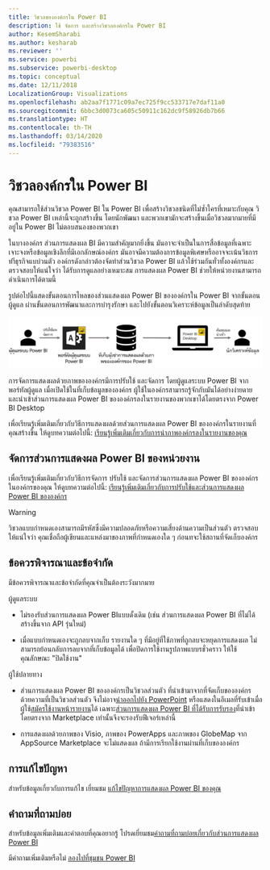 ```yaml
---
title: วิชวลขององค์กรใน Power BI
description: ใช้ จัดการ และสร้างวิชวลองค์กรใน Power BI
author: KesemSharabi
ms.author: kesharab
ms.reviewer: ''
ms.service: powerbi
ms.subservice: powerbi-desktop
ms.topic: conceptual
ms.date: 12/11/2018
LocalizationGroup: Visualizations
ms.openlocfilehash: ab2aa7f1771c09a7ec725f9cc533717e7daf11a0
ms.sourcegitcommit: 6bbc3d0073ca605c50911c162dc9f58926db7b66
ms.translationtype: HT
ms.contentlocale: th-TH
ms.lasthandoff: 03/14/2020
ms.locfileid: "79383516"
---
```

# <a name="organizational-visuals-in-power-bi"></a>วิชวลองค์กรใน Power BI

คุณสามารถใช้ส่วนวิชวล Power BI ใน Power BI เพื่อสร้างวิชวลชนิดที่ไม่ซ้ำใครที่เหมาะกับคุณ วิชวล Power BI เหล่านี้จะถูกสร้างขึ้น โดยนักพัฒนา และพวกเขามักจะสร้างขึ้นเมื่อวิชวลมากมายที่มีอยู่ใน Power BI ไม่ตอบสนองของพวกเขา

ในบางองค์กร ส่วนการแสดงผล BI มีความสำคัญมากยิ่งขึ้น มันอาจะจำเป็นในการสื่อข้อมูลที่เฉพาะเจาะจงหรือข้อมูลเชิงลึกที่มีเอกลักษณ์องค์กร มันอาจมีความต้องการข้อมูลพิเศษหรืออาจจะเน้นวิธการทำีธุรกิจแบบ่วนตัว องค์กรดังกล่าวต้องจัดทำส่วนวิชวล Power BI แล้วใช้ร่วมกันทั่วทั้งองค์กรและตรวจสอบให้แน่ใจว่า ได้รับการดูแลอย่างเหมาะสม การแสดงผล Power BI ช่วยให้หน่วยงานสามารถดำเนินการได้ตามนี้

รูปต่อไปนี้แสดงขั้นตอนการไหลของส่วนแสดงผล Power BI ขององค์กรใน Power BI จากขั้นตอนผู้ดูแล ผ่านขั้นตอนการพัฒนาและการบำรุงรักษา และไปยังขั้นตอนวิเคราะห์ข้อมูลเป็นลำดับสุดท้าย

![วิชวลแบบกำหนดเอง](media/power-bi-custom-visuals-organizational/custom-visual-org-01.jpg)

การจัดการแสดงผลด้วยภาพขององค์กรมีการปรับใช้ และจัดการ โดยผู้ดูแลระบบ Power BI จากพอร์ทัลผู้ดูแล เมื่อเปิดใช้ในที่เก็บข้อมูลขององค์กร ผู้ใช้ในองค์กรสามารถรู้จักกับมันได้อย่างง่ายดาย และนำเข้าส่วนการแสดงผล Power BI ขององค์กรลงในรายงานของพวกเขาได้โดยตรงจาก Power BI Desktop

เพื่อเรียนรู้เพิ่มเติมเกี่ยวกับวิธีการแสดงผลด้วยส่วนการแสดงผล Power BI ขององค์กรในรายงานที่คุณสร้างขึ้น ให้ดูบทความต่อไปนี้: [เรียนรู้เพิ่มเติมเกี่ยวกับการนำภาพองค์กรลงในรายงานของคุณ](power-bi-custom-visuals.md)

## <a name="administer-organizational-power-bi-visuals"></a>จัดการส่วนการแสดงผล Power BI ของหน่วยงาน

เพื่อเรียนรู้เพิ่มเติมเกี่ยวกับวิธีการจัดการ ปรับใช้ และจัดการส่วนการแสดงผล Power BI ขององค์กรในองค์กรของคุณ ให้ดูบทความต่อไปนี้: [เรียนรู้เพิ่มเติมเกี่ยวกับการปรับใช้และส่วนการแสดงผล Power BI ขององค์กร](https://go.microsoft.com/fwlink/?linkid=866790)

> [!WARNING]
> วิชวลแบบกำหนดเองสามารถมีรหัสซึ่งมีความปลอดภัยหรือความเสี่ยงด้านความเป็นส่วนตัว ตรวจสอบให้แน่ใจว่า คุณเชื่อถือผู้เขียนและแหล่งมาของภาพที่กำหนดเองใด ๆ ก่อนทจะใช้สถานที่จัดเก็บองค์กร

## <a name="considerations-and-limitations"></a>ข้อควรพิจารณาและข้อจำกัด

มีข้อควรพิจารณาและข้อจำกัดที่คุณจำเป็นต้องระวังมากมาย

ผู้ดูแลระบบ

* ไม่รองรับส่วนการแสดงผล Power BIแบบดั้งเดิม (เช่น ส่วนการแสดงผล Power BI ที่ไม่ได้สร้างขึ้นจาก API รุ่นใหม่)

* เมื่อแบบกำหนดเองจะถูกลบจากเก็บ รายงานใด ๆ ที่มีอยู่ที่ใช้ภาพที่ถูกลบจะหยุดการแสดงผล ไม่สามารถย้อนกลับการลบจากที่เก็บข้อมูลได้ เพื่อปิดการใช้งานรูปภาพแบบรชั่วคราว ให้ใช้คุณลักษณะ "ปิดใช้งาน"

ผู้ใช้ปลายทาง

* ส่วนการแสดงผล Power BI ขององค์กรเป็นวิชวลส่วนตัว ที่นำเข้ามาจากที่จัดเก็บขององค์กร ด้วยความที่เป็นวิชวลส่วนตัว จึงไม่อาจ[นำออกไปยัง PowerPoint](https://docs.microsoft.com/power-bi/consumer/end-user-powerpoint) หรือแสดงในอีเมลที่รับเข้าเมื่อผู้ใช้[สมัครใช้งานหน้ารายงาน](https://docs.microsoft.com/power-bi/consumer/end-user-subscribe)ได้ เฉพาะ[ส่วนการแสดงผล Power BI ที่ได้รับการรับรอง](power-bi-custom-visuals-certified.md)ที่นำเข้าโดยตรงจาก Marketplace เท่านั้นจึงจะรองรับฟีเจอร์เหล่านี้

* การแสดงผลด้วยภาพของ Visio, ภาพของ PowerApps และภาพของ GlobeMap จาก AppSource Marketplace จะไม่แสดงผล ถ้ามีการเรียกใช้งานผ่านที่เก็บขององค์กร

## <a name="troubleshoot"></a>การแก้ไขปัญหา

สำหรับข้อมูลเกี่ยวกับการแก้ไข เยี่ยมชม [แก้ไขปัญหาการแสดงผล Power BI ของคุณ](power-bi-custom-visuals-troubleshoot.md)

## <a name="faq"></a>คำถามที่ถามบ่อย

สำหรับข้อมูลเพิ่มเติมและคำตอบที่คุณอยากรู้ โปรดเยี่ยมชม[คำถามที่ถามบ่อยเกี่ยวกับส่วนการแสดงผล Power BI](power-bi-custom-visuals-faq.md#organizational-power-bi-visuals)

มีคำถามเพิ่มเติมหรือไม่ [ลองไปที่ชุมชน Power BI](https://community.powerbi.com/)
